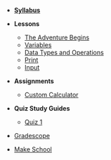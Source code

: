 *  **[Syllabus](README.md)**
- **Lessons**
  - [The Adventure Begins](Lessons/adventure_begins.md)
  - [Variables](Lessons/variables.md)
  - [Data Types and Operations](Lessons/datatypes_operations.md)
  - [Print](Lessons/print.md)
  - [Input](Lessons/input.md)
- **Assignments**
  - [Custom Calculator](Lessons/custom_calculator.md)

- **Quiz Study Guides**
  - [Quiz 1](Lessons/quiz1.md)

* [Gradescope](https://www.gradescope.com/courses/154615)

* [Make School](https://www.makeschool.com)
